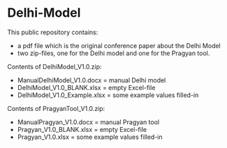 # Delhi-Model
This public repository contains:
- a pdf file which is the original conference paper about the Delhi Model
- two zip-files, one for the Delhi model and one for the Pragyan tool.

Contents of DelhiModel_V1.0.zip:
- ManualDelhiModel_V1.0.docx = manual Delhi model
- DelhiModel_V1.0_BLANK.xlsx = empty Excel-file
- DelhiModel_V1.0_Example.xlsx = some example values filled-in

Contents of PragyanTool_V1.0.zip:
- ManualPragyan_V1.0.docx = manual Pragyan tool
- Pragyan_V1.0_BLANK.xlsx = empty Excel-file
- Pragyan_V1.0.xlsx = some example values filled-in
